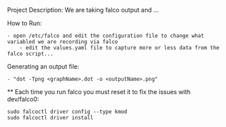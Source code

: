 Project Description:
    We are taking falco output and ...

How to Run:

	- open /etc/falco and edit the configuration file to change what variabled we are recording via falco
		- edit the values.yaml file to capture more or less data from the falco script...

Generating an output file:

    - "dot -Tpng <graphName>.dot -o <outputName>.png"  


** Each time you run falco you must reset it to fix the issues with dev/falco0:

    sudo falcoctl driver config --type kmod
    sudo falcoctl driver install
